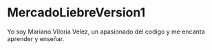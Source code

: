 # MercadoLiebreVersion1
Yo soy Mariano Viloria Velez, un apasionado del codigo y me encanta aprender y enseñar.
